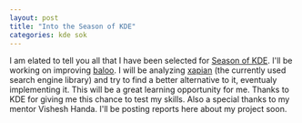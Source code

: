```yaml
---
layout: post
title: "Into the Season of KDE"
categories: kde sok
---
```

I am elated to tell you all that I have been selected for [Season of KDE](http://season.kde.org). I'll be working on improving [baloo](https://community.kde.org/Baloo). I will be analyzing [xapian](http://xapian.org/) (the currently used search engine library) and try to find a better alternative to it, eventualy implementing it. This will be a great learning opportunity for me. Thanks to KDE for giving me this chance to test my skills. Also a special thanks to my mentor Vishesh Handa. I'll be posting reports here about my project soon.
